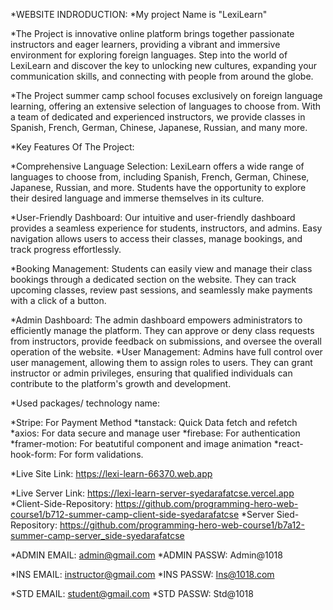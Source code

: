 *WEBSITE INDRODUCTION:
*My project Name is "LexiLearn"

*The Project is innovative online platform brings together passionate instructors and eager learners, providing a vibrant and immersive environment for exploring foreign languages. Step into the world of LexiLearn and discover the key to unlocking new cultures, expanding your communication skills, and connecting with people from around the globe.

*The Project summer camp school focuses exclusively on foreign language learning, offering an extensive selection of languages to choose from. With a team of dedicated and experienced instructors, we provide classes in Spanish, French, German, Chinese, Japanese, Russian, and many more. 

*Key Features Of The Project:

*Comprehensive Language Selection: LexiLearn offers a wide range of languages to choose from, including Spanish, French, German, Chinese, Japanese, Russian, and more. Students have the opportunity to explore their desired language and immerse themselves in its culture.

*User-Friendly Dashboard: Our intuitive and user-friendly dashboard provides a seamless experience for students, instructors, and admins. Easy navigation allows users to access their classes, manage bookings, and track progress effortlessly.

*Booking Management: Students can easily view and manage their class bookings through a dedicated section on the website. They can track upcoming classes, review past sessions, and seamlessly make payments with a click of a button.

*Admin Dashboard: The admin dashboard empowers administrators to efficiently manage the platform. They can approve or deny class requests from instructors, provide feedback on submissions, and oversee the overall operation of the website.
*User Management: Admins have full control over user management, allowing them to assign roles to users. They can grant instructor or admin privileges, ensuring that qualified individuals can contribute to the platform's growth and development.


*Used packages/ technology name:

*Stripe:  For Payment Method
*tanstack: Quick Data fetch and refetch
*axios: For data secure and manage user
*firebase: For authentication
*framer-motion: For beatutiful component and image animation
*react-hook-form: For form validations.



*Live Site Link: https://lexi-learn-66370.web.app

*Live Server Link: https://lexi-learn-server-syedarafatcse.vercel.app
*Client-Side-Repository: https://github.com/programming-hero-web-course1/b712-summer-camp-client-side-syedarafatcse
*Server Sied-Repository: https://github.com/programming-hero-web-course1/b7a12-summer-camp-server_side-syedarafatcse


<!-- ADMIN LOGIN -->
*ADMIN EMAIL: admin@gmail.com
*ADMIN PASSW: Admin@1018

<!-- INSTRUCTOR LOGIN -->
*INS EMAIL: instructor@gmail.com
*INS PASSW: Ins@1018.com

<!-- STUDENT LOGIN -->
*STD EMAIL: student@gmail.com
*STD PASSW: Std@1018
